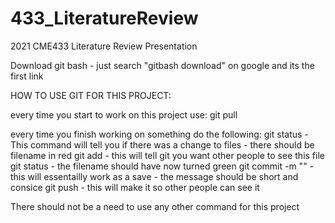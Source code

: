 # 433_LiteratureReview
2021 CME433 Literature Review Presentation


Download git bash 
	- just search "gitbash download" on google and its the first link


HOW TO USE GIT FOR THIS PROJECT:

every time you start to work on this project use:
git pull

every time you finish working on something do the following:
git status
	- This command will tell you if there was a change to files
	- there should be filename in red
git add <filename>
	- this will tell git you want other people to see this file
git status
	- the filename should have now turned green
git commit -m "<message>"
	- this will essentailly work as a save
	- the message should be short and consice
git push
	- this will make it so other people can see it 


There should not be a need to use any other command for this project 

